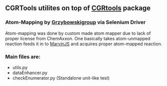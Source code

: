 ## CGRTools utilites on top of [CGRtools](https://github.com/stsouko/CGRtools) package 
### Atom-Mapping by [Grzybowskigroup](http://mapper.grzybowskigroup.pl/marvinjs/) via Selenium Driver
Atom-mapping was done by custom made atom mapper due to lack of proper license from ChemAxxon. One basically takes atom-unmapped reaction feeds it in to [MarvinJS](http://mapper.grzybowskigroup.pl/marvinjs/)  and acquires proper atom-mapped reaction. 
### Main files are:
 * utils.py
 * dataEnhancer.py
 * checkEnumerator.py (Standalone unit-like test)
